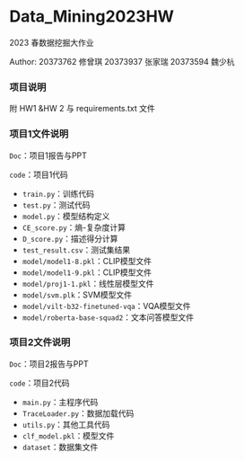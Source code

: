 # Data_Mining2023HW

2023 春数据挖掘大作业

Author: 20373762 修曾琪 20373937 张家瑞 20373594 魏少杭

### 项目说明

附 HW1 &HW 2 与 requirements.txt 文件

### 项目1文件说明

`Doc`：项目1报告与PPT

`code`：项目1代码

+ `train.py`：训练代码
+ `test.py`：测试代码
+ `model.py`：模型结构定义
+ `CE_score.py`：熵-复杂度计算
+ `D_score.py`：描述得分计算
+ `test_result.csv`：测试集结果
+ `model/model1-8.pkl`：CLIP模型文件
+ `model/model1-9.pkl`：CLIP模型文件
+ `model/proj1-1.pkl`：线性层模型文件
+ `model/svm.plk`：SVM模型文件
+ `model/vilt-b32-finetuned-vqa`：VQA模型文件
+ `model/roberta-base-squad2`：文本问答模型文件

### 项目2文件说明

`Doc`：项目2报告与PPT

`code`：项目2代码

+ `main.py`：主程序代码
+ `TraceLoader.py`：数据加载代码
+ `utils.py`：其他工具代码
+ `clf_model.pkl`：模型文件
+ `dataset`：数据集文件

